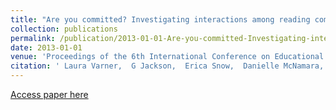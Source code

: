 ```yaml
---
title: "Are you committed? Investigating interactions among reading commitment, natural language input, and studentsʼ learning outcomes"
collection: publications
permalink: /publication/2013-01-01-Are-you-committed-Investigating-interactions-among-reading-commitment-natural-language-input-and-students-learning-outcomes
date: 2013-01-01
venue: 'Proceedings of the 6th International Conference on Educational Data Mining (EDM 2013)'
citation: ' Laura Varner,  G Jackson,  Erica Snow,  Danielle McNamara, &quot;Are you committed? Investigating interactions among reading commitment, natural language input, and studentsʼ learning outcomes.&quot; Proceedings of the 6th International Conference on Educational Data Mining (EDM 2013), 2013.'
---
```

[Access paper here](varner_allen_are_2013.pdf)
